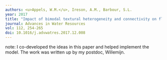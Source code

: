 ```yaml
---
authors: <u>Appels, W.M.</u>, Ireson, A.M., Barbour, S.L.
year: 2017
title: "Impact of bimodal textural heterogeneity and connectivity on flow and transport through unsaturated mine waste rock."
journal: Advances in Water Resources
vol: 112, 254-265
doi: 10.1016/j.advwatres.2017.12.008
---
```

note: I co-developed the ideas in this paper and helped implement the model. The work was written up by my postdoc, Willemijn.
